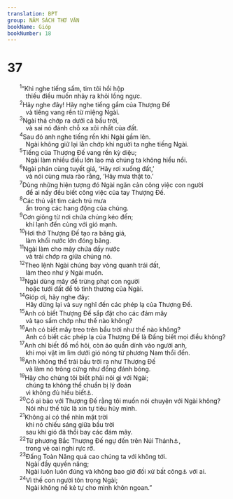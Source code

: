 ```yaml
---
translation: BPT
group: NĂM SÁCH THƠ VĂN
bookName: Gióp 
bookNumber: 18
---
```


<div class="title"><h1>37</h1></div>
<span class="verse giop_37_1">  <sup>1</sup>“Khi nghe tiếng sấm, tim tôi hồi hộp<br/>   thiếu điều muốn nhảy ra khỏi lồng ngực.<br/></span>
<span class="verse giop_37_2">  <sup>2</sup>Hãy nghe đây! Hãy nghe tiếng gầm của Thượng Đế<br/>   và tiếng vang rền từ miệng Ngài.<br/></span>
<span class="verse giop_37_3">  <sup>3</sup>Ngài thả chớp ra dưới cả bầu trời,<br/>   và sai nó đánh chỗ xa xôi nhất của đất.<br/></span>
<span class="verse giop_37_4">  <sup>4</sup>Sau đó anh nghe tiếng rền khi Ngài gầm lên.<br/>   Ngài không giữ lại lằn chớp khi người ta nghe tiếng Ngài.<br/></span>
<span class="verse giop_37_5">  <sup>5</sup>Tiếng của Thượng Đế vang rền kỳ diệu;<br/>   Ngài làm nhiều điều lớn lao mà chúng ta không hiểu nổi.<br/></span>
<span class="verse giop_37_6">  <sup>6</sup>Ngài phán cùng tuyết giá, ‘Hãy rơi xuống đất,’<br/>   và nói cùng mưa rào rằng, ‘Hãy mưa thật to.’<br/></span>
<span class="verse giop_37_7">  <sup>7</sup>Dùng những hiện tượng đó Ngài ngăn cản công việc con người<br/>   để ai nấy đều biết công việc của tay Thượng Đế.<br/></span>
<span class="verse giop_37_8">  <sup>8</sup>Các thú vật tìm cách trú mưa<br/>   ẩn trong các hang động của chúng.<br/></span>
<span class="verse giop_37_9">  <sup>9</sup>Cơn giông từ nơi chứa chúng kéo đến;<br/>   khí lạnh đến cùng với gió mạnh.<br/></span>
<span class="verse giop_37_10">  <sup>10</sup>Hơi thở Thượng Đế tạo ra băng giá,<br/>   làm khối nước lớn đóng băng.<br/></span>
<span class="verse giop_37_11">  <sup>11</sup>Ngài làm cho mây chứa đầy nước<br/>   và trải chớp ra giữa chúng nó.<br/></span>
<span class="verse giop_37_12">  <sup>12</sup>Theo lệnh Ngài chúng bay vòng quanh trái đất,<br/>   làm theo như ý Ngài muốn.<br/></span>
<span class="verse giop_37_13">  <sup>13</sup>Ngài dùng mây để trừng phạt con người<br/>   hoặc tưới đất để tỏ tình thương của Ngài.<br/></span>
<span class="verse giop_37_14">  <sup>14</sup>Gióp ơi, hãy nghe đây:<br/>   Hãy dừng lại và suy nghĩ đến các phép lạ của Thượng Đế.<br/></span>
<span class="verse giop_37_15">  <sup>15</sup>Anh có biết Thượng Đế sắp đặt cho các đám mây<br/>   và tạo sấm chớp như thế nào không?<br/></span>
<span class="verse giop_37_16">  <sup>16</sup>Anh có biết mây treo trên bầu trời như thế nào không?<br/>   Anh có biết các phép lạ của Thượng Đế là Đấng biết mọi điều không?<br/></span>
<span class="verse giop_37_17">  <sup>17</sup>Anh chỉ biết đổ mồ hôi, còn áo quần dính vào người anh,<br/>   khi mọi vật im lìm dưới gió nóng từ phương Nam thổi đến.<br/></span>
<span class="verse giop_37_18">  <sup>18</sup>Anh không thể trải bầu trời ra như Thượng Đế<br/>   và làm nó trông cứng như đồng đánh bóng.<br/></span>
<span class="verse giop_37_19">  <sup>19</sup>Hãy cho chúng tôi biết phải nói gì với Ngài;<br/>   chúng ta không thể chuẩn bị lý đoán<br/>   vì không đủ hiểu biết<a data-toggle="tooltip" data-placement="bottom" title="Nguyên văn, “Chúng ta không thể sắp xếp tư tưởng vì quá tối tăm.”">⚓</a>.<br/></span>
<span class="verse giop_37_20">  <sup>20</sup>Có ai bảo với Thượng Đế rằng tôi muốn nói chuyện với Ngài không?<br/>   Nói như thế tức là xin tự tiêu hủy mình.<br/></span>
<span class="verse giop_37_21">  <sup>21</sup>Không ai có thể nhìn mặt trời<br/>   khi nó chiếu sáng giữa bầu trời<br/>   sau khi gió đã thổi bay các đám mây.<br/></span>
<span class="verse giop_37_22">  <sup>22</sup>Từ phương Bắc Thượng Đế ngự đến trên Núi Thánh<a data-toggle="tooltip" data-placement="bottom" title="Hay “phương Bắc.”">⚓</a>,<br/>   trong vẻ oai nghi rực rỡ.<br/></span>
<span class="verse giop_37_23">  <sup>23</sup>Đấng Toàn Năng quá cao chúng ta với không tới.<br/>   Ngài đầy quyền năng;<br/>   Ngài luôn luôn đúng và không bao giờ đối xử bất công<a data-toggle="tooltip" data-placement="bottom" title="Hay “Ngài không trả lời chúng ta khi chúng ta kiện Ngài về công lý.”">⚓</a> với ai.<br/></span>
<span class="verse giop_37_24">  <sup>24</sup>Vì thế con người tôn trọng Ngài;<br/>   Ngài không nể kẻ tự cho mình khôn ngoan.”<br/></span>
